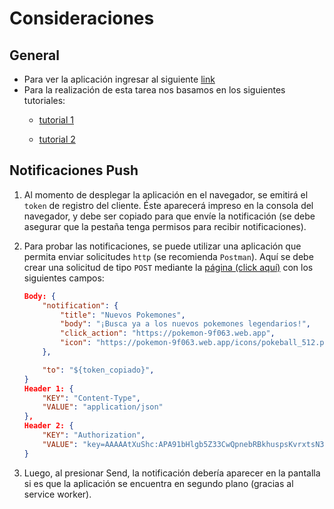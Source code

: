 # Consideraciones

## General

* Para ver la aplicación ingresar al siguiente [link](http://pokemon-9f063.web.app/)
* Para la realización de esta tarea nos basamos en los siguientes tutoriales:
  * [tutorial 1](https://www.freecodecamp.org/news/build-a-pwa-from-scratch-with-html-css-and-javascript/)

  * [tutorial 2](https://itnext.io/pwa-from-scratch-guide-yet-another-one-bdfa438b50aa)

## Notificaciones Push

1. Al momento de desplegar la aplicación en el navegador, se emitirá el `token` de registro del cliente. Éste aparecerá impreso en la consola del navegador, y debe ser copiado para que envíe la notificación (se debe asegurar que la pestaña tenga permisos para recibir notificaciones).

2. Para probar las notificaciones, se puede utilizar una aplicación que permita enviar solicitudes `http` (se recomienda `Postman`). Aquí se debe crear una solicitud de tipo `POST` mediante la [página (click aquí)](https://fcm.googleapis.com/fcm/send) con los siguientes campos:

    ```JSON
    Body: {
        "notification": {
            "title": "Nuevos Pokemones",
            "body": "¡Busca ya a los nuevos pokemones legendarios!",
            "click_action": "https://pokemon-9f063.web.app",
            "icon": "https://pokemon-9f063.web.app/icons/pokeball_512.png"
        },

        "to": "${token_copiado}",
    }
    Header 1: {
        "KEY": "Content-Type",
        "VALUE": "application/json"
    },
    Header 2: {
        "KEY": "Authorization",
        "VALUE": "key=AAAAAtXuShc:APA91bHlgb5Z33CwQpnebRBkhuspsKvrxtsN32lPoiFAdT9QG-8IHK8aLcqh-0vWIBaOyRp8HUkSJoe_u8x8oUFHUUSrghoydhZZ1sUTmAg1f7gQ_3ohTlGxAFzjjFPOaH2ASs1bAjeu"
    }
    ```

3. Luego, al presionar Send, la notificación debería aparecer en la pantalla si es que la aplicación se encuentra en segundo plano (gracias al service worker).
